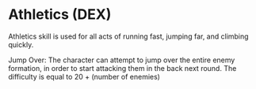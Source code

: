 # Athletics (DEX)

Athletics skill is used for all acts of running fast, jumping far, and climbing quickly.

Jump Over: The character can attempt to jump over the entire enemy formation, in order to start attacking them in the back next round. The difficulty is equal to 20 + (number of enemies)